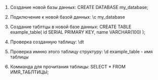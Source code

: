 1) Создание новой базы данных:
CREATE DATABASE my_database;

2) Подключение к новой базой данных:
\c my_database

3) Создание таблтцы в новой базе данных:
CREATE TABLE example_table(
    id SERIAL PRIMARY KEY,
    name VARCHAR(100)
);

4) Проверка созданную таблицу:
\dt

5) Проверка имнно этого таблицу структуру:
\d example_table - имя таблицы

6) Комманда для прочитания таблицы:
SELECT * FROM ИМЯ_ТАБЛТИЦЫ; 

 
 